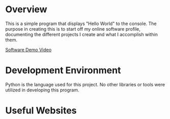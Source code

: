 # Overview

This is a simple program that displays "Hello World" to the console.
The purpose in creating this is to start off my online software profile, documenting the different projects I create and what I accomplish within them.

[Software Demo Video](http://youtube.link.goes.here)

# Development Environment

Python is the language used for this project. No other libraries or tools were utilized in developing this program.

# Useful Websites

<!-- {Make a list of websites that you found helpful in this project}
* [Web Site Name](http://url.link.goes.here)
* [Web Site Name](http://url.link.goes.here) -->